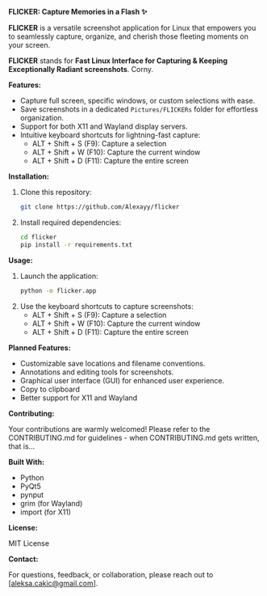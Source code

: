 **FLICKER: Capture Memories in a Flash ✨**

**FLICKER** is a versatile screenshot application for Linux that empowers you to seamlessly capture, organize, and cherish those fleeting moments on your screen.

**FLICKER** stands for **Fast Linux Interface for Capturing & Keeping Exceptionally Radiant screenshots**. Corny.

**Features:**

- Capture full screen, specific windows, or custom selections with ease.
- Save screenshots in a dedicated `Pictures/FLICKERs` folder for effortless organization.
- Support for both X11 and Wayland display servers.
- Intuitive keyboard shortcuts for lightning-fast capture:
    - ALT + Shift + S (F9): Capture a selection
    - ALT + Shift + W (F10): Capture the current window
    - ALT + Shift + D (F11): Capture the entire screen

**Installation:**

1. Clone this repository:
   ```bash
   git clone https://github.com/Alexayy/flicker
   ```
2. Install required dependencies:
   ```bash
   cd flicker
   pip install -r requirements.txt
   ```

**Usage:**

1. Launch the application:
   ```bash
   python -m flicker.app
   ```
2. Use the keyboard shortcuts to capture screenshots:
    - ALT + Shift + S (F9): Capture a selection
    - ALT + Shift + W (F10): Capture the current window
    - ALT + Shift + D (F11): Capture the entire screen

**Planned Features:**

- Customizable save locations and filename conventions.
- Annotations and editing tools for screenshots.
- Graphical user interface (GUI) for enhanced user experience.
- Copy to clipboard
- Better support for X11 and Wayland

**Contributing:**

Your contributions are warmly welcomed! Please refer to the CONTRIBUTING.md for guidelines - when CONTRIBUTING.md gets written, that is...

**Built With:**

- Python
- PyQt5
- pynput
- grim (for Wayland)
- import (for X11)

**License:**

MIT License

**Contact:**

For questions, feedback, or collaboration, please reach out to [aleksa.cakic@gmail.com].
